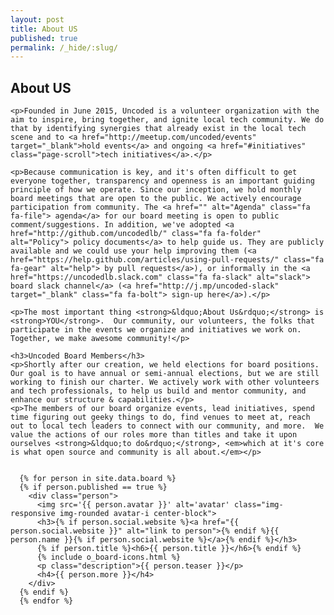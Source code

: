 ```yaml
---
layout: post
title: About US
published: true
permalink: /_hide/:slug/
---
```


<!-- {{ page.title }} Section -->
<section id="about-us" class="board content-section text-center">
  <div id="board-divider"></div>
  <div class="us">
    <h2>About US</h2>

    <p>Founded in June 2015, Uncoded is a volunteer organization with the aim to inspire, bring together, and ignite local tech community. We do that by identifying synergies that already exist in the local tech scene and to <a href="http://meetup.com/uncoded/events" target="_blank">hold events</a> and ongoing <a href="#initiatives" class="page-scroll">tech initiatives</a>.</p>

    <p>Because communication is key, and it's often difficult to get everyone together, transparency and openness is an important guiding principle of how we operate. Since our inception, we hold monthly board meetings that are open to the public. We actively encourage participation from community. The <a href="" alt="Agenda" class="fa fa-file"> agenda</a> for our board meeting is open to public comment/suggestions. In addition, we've adopted <a href="http://github.com/uncodedlb/" class="fa fa-folder"  alt="Policy"> policy documents</a> to help guide us. They are publicly available and we could use your help improving them (<a href="https://help.github.com/articles/using-pull-requests/" class="fa fa-gear" alt="help"> by pull requests</a>), or informally in the <a href="https://uncodedlb.slack.com" class="fa fa-slack" alt="slack"> board slack channel</a> (<a href="http://j.mp/uncoded-slack" target="_blank" class="fa fa-bolt"> sign-up here</a>).</p>

    <p>The most important thing <strong>&ldquo;About Us&rdquo;</strong> is <strong>YOU</strong>.  Our community, our volunteers, the folks that participate in the events we organize and initiatives we work on. Together, we make awesome community!</p>

    <h3>Uncoded Board Members</h3>
    <p>Shortly after our creation, we held elections for board positions. Our goal is to have annual or semi-annual elections, but we are still working to finish our charter. We actively work with other volunteers and tech professionals, to help us build and mentor community, and enhance our structure & capabilities.</p>
    <p>The members of our board organize events, lead initiatives, spend time figuring out geeky things to do, find venues to meet at, reach out to local tech leaders to connect with our community, and more.  We value the actions of our roles more than titles and take it upon ourselves <strong>&ldquo;to do&rdquo;</strong>, <em>which at it's core is what open source and community is all about.</em></p>


      {% for person in site.data.board %}
      {% if person.published == true %}
        <div class="person">
          <img src='{{ person.avatar }}' alt='avatar' class="img-responsive img-rounded avatar-i center-block">
          <h3>{% if person.social.website %}<a href="{{ person.social.website }}" alt="link to person">{% endif %}{{ person.name }}{% if person.social.website %}</a>{% endif %}</h3>
          {% if person.title %}<h6>{{ person.title }}</h6>{% endif %}
          {% include o_board-icons.html %}
          <p class="description">{{ person.teaser }}</p>
          <h4>{{ person.more }}</h4>
        </div>
      {% endif %}
      {% endfor %}
  </div>
</section>
